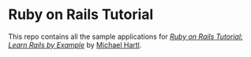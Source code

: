 # Ruby on Rails Tutorial

This repo contains all the sample applications for [*Ruby on Rails Tutorial: Learn Rails by Example*](http://railstutorial.org/) by [Michael Hartl](http://michaelhartl.com/). 
